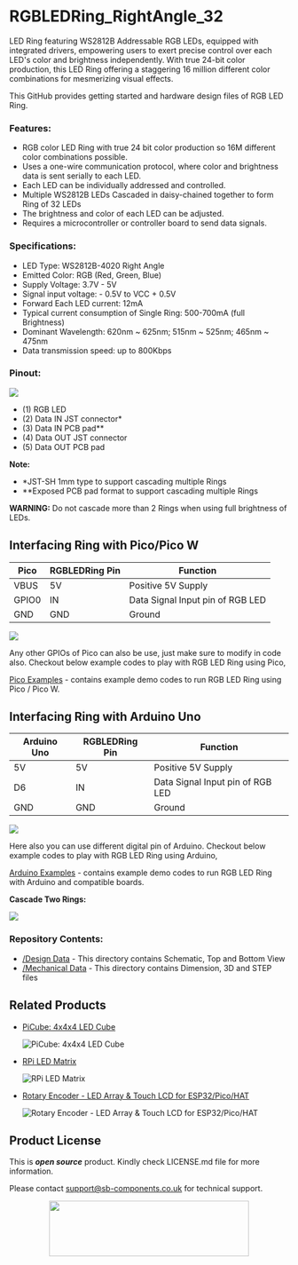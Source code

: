 # RGBLEDRing_RightAngle_32
LED Ring featuring WS2812B Addressable RGB LEDs, equipped with integrated drivers, empowering users to exert precise control over each LED's color and brightness independently. With true 24-bit color production, this LED Ring offering a staggering 16 million different color combinations for mesmerizing visual effects.
 
This GitHub provides getting started and hardware design files of RGB LED Ring.

### Features:
- RGB color LED Ring with true 24 bit color production so 16M different color combinations possible.
- Uses a one-wire communication protocol, where color and brightness data is sent serially to each LED.
- Each LED can be individually addressed and controlled.
- Multiple WS2812B LEDs Cascaded in daisy-chained together to form Ring of 32 LEDs
- The brightness and color of each LED can be adjusted.
- Requires a microcontroller or controller board to send data signals.

### Specifications:
- LED Type: WS2812B-4020 Right Angle 
- Emitted Color: RGB (Red, Green, Blue)
- Supply Voltage: 3.7V - 5V
- Signal input voltage: - 0.5V to VCC + 0.5V
- Forward Each LED current: 12mA
- Typical current consumption of Single Ring: 500-700mA (full Brightness)
- Dominant Wavelength: 620nm ~ 625nm; 515nm ~ 525nm; 465nm ~ 475nm
- Data transmission speed: up to 800Kbps

### Pinout: 
<img src="https://github.com/sbcshop/RGBLEDRing_RightAngle_32/blob/main/images/RGBRingLED_pinout.jpg" > 

- (1) RGB LED
- (2) Data IN JST connector*
- (3) Data IN PCB pad**
- (4) Data OUT JST connector 
- (5) Data OUT PCB pad

**Note:** 
- *JST-SH 1mm type to support cascading multiple Rings
- **Exposed PCB pad format to support cascading multiple Rings

**WARNING:** Do not cascade more than 2 Rings when using full brightness of LEDs.

## Interfacing Ring with Pico/Pico W

| Pico | RGBLEDRing Pin | Function | 
|---|---|---|
|VBUS | 5V | Positive 5V Supply |
|GPIO0 | IN | Data Signal Input pin of RGB LED |
|GND | GND | Ground | 

<img src="https://github.com/sbcshop/RGBLEDRing_RightAngle_32/blob/main/images/Demo_PicoRing.gif">

Any other GPIOs of Pico can also be use, just make sure to modify in code also. Checkout below example codes to play with RGB LED Ring using Pico,
 
[Pico Examples](https://github.com/sbcshop/RGBLEDRing_RightAngle_32/tree/main/examples/Pico%20examples) - contains example demo codes to run RGB LED Ring using Pico / Pico W.


## Interfacing Ring with Arduino Uno

| Arduino Uno | RGBLEDRing Pin | Function | 
|---|---|---|
|5V | 5V | Positive 5V Supply |
|D6 | IN | Data Signal Input pin of RGB LED |
|GND | GND | Ground | 

<img src="https://github.com/sbcshop/RGBLEDRing_RightAngle_32/blob/main/images/demo_ArduinoRing.gif">

Here also you can use different digital pin of Arduino. Checkout below example codes to play with RGB LED Ring using Arduino,

[Arduino Examples](https://github.com/sbcshop/RGBLEDRing_RightAngle_32/tree/main/examples/Arduino%20examples) - contains example demo codes to run RGB LED Ring with Arduino and compatible boards.

**Cascade Two Rings:**

<img src="https://github.com/sbcshop/RGBLEDRing_RightAngle_32/blob/main/images/Demo_tworing_pico.gif">


### Repository Contents:
  - [/Design Data](https://github.com/sbcshop/Scangenie_Hardware/tree/main/Design%20Data) - This directory contains Schematic, Top and Bottom View
  - [/Mechanical Data](https://github.com/sbcshop/Scangenie_Hardware/tree/main/Mechanical%20Data) - This directory contains Dimension, 3D and STEP files

## Related Products
  * [PiCube: 4x4x4 LED Cube](https://shop.sb-components.co.uk/products/picube-4x4x4-led-cube-kit-for-raspberry-pi?variant=567249895444) 
   
     ![PiCube: 4x4x4 LED Cube](https://shop.sb-components.co.uk/cdn/shop/products/4_983efe7f-fe0d-49e4-b69a-1fca41e4ce46.png?v=1609844104&width=300)   

  * [RPi LED Matrix](https://shop.sb-components.co.uk/products/rpi-led-matrix?_pos=2&_sid=1873dee50&_ss=r) 
   
     ![RPi LED Matrix](https://shop.sb-components.co.uk/cdn/shop/products/5819.jpg?v=1521213640&width=300) 

  * [Rotary Encoder - LED Array & Touch LCD for ESP32/Pico/HAT](https://shop.sb-components.co.uk/products/rotary-encoder-led-array-touch-lcd-for-esp32-pico-hat?variant=41002601644115) 
   
     ![Rotary Encoder - LED Array & Touch LCD for ESP32/Pico/HAT](https://shop.sb-components.co.uk/cdn/shop/files/15_38d1a51d-b726-4812-8f3b-648cc92b3419.jpg?v=1691845969&width=300) 

 
## Product License

This is ***open source*** product. Kindly check LICENSE.md file for more information.

Please contact support@sb-components.co.uk for technical support.
<p align="center">
  <img width="360" height="100" src="https://cdn.shopify.com/s/files/1/1217/2104/files/Logo_sb_component_3.png?v=1666086771&width=300">
</p>
